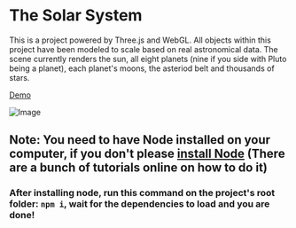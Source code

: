 The Solar System
================

This is a project powered by Three.js and WebGL. All objects within this project have been modeled to scale based on real astronomical data. The scene currently renders the sun, all eight planets (nine if you side with Pluto being a planet), each planet's moons, the asteriod belt and thousands of stars.

[Demo](http://sanderblue.github.io/solar-system-threejs/)

![Image](http://sanderblue.github.io/assets/screenshots/screenshot_solarsystem_saturn.png)

## Note: You need to have Node installed on your computer, if you don't please [install Node](https://nodejs.org/en/) (There are a bunch of tutorials online on how to do it)

### After installing node, run this command on the project's root folder: ```npm i```, wait for the dependencies to load and you are done!